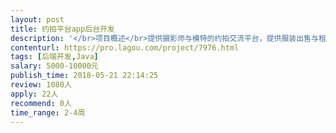 ```yaml
---                
layout: post       
title: 约拍平台app后台开发           
description: '</br>项目概述</br>提供摄影师与模特的约拍交流平台，提供服装出售与租借服务。</br>主要功能点</br>约拍需求的发布，图片社区的发帖，评论，话题。</br>可参考app</br>小红书（社区部分类小红书形式）</br>人员要求</br>会java或者php，有成熟相关开发经验。</br>'     
contenturl: https://pro.lagou.com/project/7976.html      
tags: [后端开发,Java]            
salary: 5000-10000元          
publish_time: 2018-05-21 22:14:25         
review: 1080人                   
apply: 22人                   
recommend: 0人                   
time_range: 2-4周              
---                 
```

